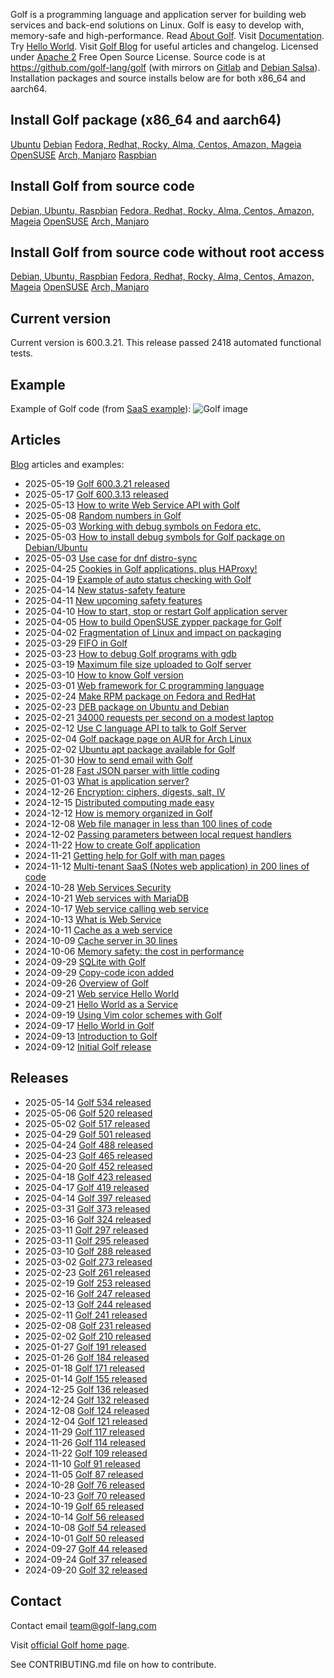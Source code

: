 Golf is a programming language and  application server for building web services and back\-end solutions on Linux\. Golf is easy to develop with, memory\-safe and high\-performance\. Read [About Golf](https://golf-lang.com//about-golf.html)\. Visit [Documentation](https://golf-lang.com//documentation.html)\. Try [Hello World](https://golf-lang.com//123-hello-world.html)\. Visit [Golf Blog](https://golf-lang.blogspot.com/) for useful articles and changelog\. Licensed under [Apache 2](https://golf-lang.com//license.html) Free Open Source License\. Source code is at [https://github\.com/golf\-lang/golf](https://github.com/golf-lang/golf) \(with mirrors on [Gitlab](https://gitlab.com/golf-lang/golf/) and [Debian Salsa](https://salsa.debian.org/golf/golf)\)\. Installation packages and source installs below are for both x86\_64 and aarch64\.
## Install Golf package \(x86\_64 and aarch64\)
[Ubuntu](https://golf-lang.com//install-ubuntu.html)
[Debian](https://golf-lang.com//install-debian.html)
[Fedora, Redhat, Rocky, Alma, Centos, Amazon, Mageia](https://golf-lang.com//install-fedora-redhat-rocky-alma-centos-amazon-mageia.html)
[OpenSUSE](https://golf-lang.com//install-opensuse.html)
[Arch, Manjaro](https://golf-lang.com//install-arch-manjaro.html)
[Raspbian](https://golf-lang.com//install-raspbian.html)
## Install Golf from source code
[Debian, Ubuntu, Raspbian](https://golf-lang.com//install-from-source-debian-ubuntu-raspbian.html)
[Fedora, Redhat, Rocky, Alma, Centos, Amazon, Mageia](https://golf-lang.com//install-from-source-fedora-redhat-rocky-alma-centos-amazon-mageia.html)
[OpenSUSE](https://golf-lang.com//install-from-source-opensuse.html)
[Arch, Manjaro](https://golf-lang.com//install-from-source-arch-manjaro.html)
## Install Golf from source code without root access
[Debian, Ubuntu, Raspbian](https://golf-lang.com//install-in-any-folder-debian-ubuntu-raspbian.html)
[Fedora, Redhat, Rocky, Alma, Centos, Amazon, Mageia](https://golf-lang.com//install-in-any-folder-fedora-redhat-rocky-alma-centos-amazon-mageia.html)
[OpenSUSE](https://golf-lang.com//install-in-any-folder-opensuse.html)
[Arch, Manjaro](https://golf-lang.com//install-in-any-folder-arch-manjaro.html)
## Current version
Current version is 600\.3\.21\. This release passed 2418 automated functional tests\.
## Example
Example of Golf code \(from [SaaS example](https://golf-lang.blogspot.com/2024/11/multi-tenant-saas-notes-web-application_43.html)\):
![Golf image](https://golf-lang.com/home-example.png)
## Articles
[Blog](https://golf-lang.blogspot.com/) articles and examples:
* 2025\-05\-19 [Golf 600\.3\.21 released](https://golf-lang.blogspot.com/2025/05/golf-600321-released.html)
* 2025\-05\-17 [Golf 600\.3\.13 released](https://golf-lang.blogspot.com/2025/05/golf-5311-released.html)
* 2025\-05\-13 [How to write Web Service API with Golf](https://golf-lang.blogspot.com/2025/05/how-to-write-web-service-api-with-golf.html)
* 2025\-05\-08 [Random numbers in Golf](https://golf-lang.blogspot.com/2025/05/random-numbers-in-golf.html)
* 2025\-05\-03 [Working with debug symbols on Fedora etc\.](https://golf-lang.blogspot.com/2025/05/working-with-debug-symbols-on-fedora-etc.html)
* 2025\-05\-03 [How to install debug symbols for Golf package on Debian/Ubuntu](https://golf-lang.blogspot.com/2025/05/how-to-install-debug-symbols-for-golf.html)
* 2025\-05\-03 [Use case for dnf distro\-sync](https://golf-lang.blogspot.com/2025/05/use-case-for-dnf-distro-sync.html)
* 2025\-04\-25 [Cookies in Golf applications, plus HAProxy\!](https://golf-lang.blogspot.com/2025/04/cookies-in-golf-applications-plus.html)
* 2025\-04\-19 [Example of auto status checking with Golf](https://golf-lang.blogspot.com/2025/04/example-of-auto-status-checking-with.html)
* 2025\-04\-14 [New status\-safety feature](https://golf-lang.blogspot.com/2025/04/new-status-safety-feature.html)
* 2025\-04\-11 [New upcoming safety features](https://golf-lang.blogspot.com/2025/04/safety-improvement-for-application-logic.html)
* 2025\-04\-10 [How to start, stop or restart Golf application server](https://golf-lang.blogspot.com/2025/04/how-to-start-stop-or-restart-golf.html)
* 2025\-04\-05 [How to build OpenSUSE zypper package for Golf](https://golf-lang.blogspot.com/2025/04/how-to-build-opensuse-zypper-package.html)
* 2025\-04\-02 [Fragmentation of Linux and impact on packaging](https://golf-lang.blogspot.com/2025/04/fragmentation-of-linux-and-impact-on.html)
* 2025\-03\-29 [FIFO in Golf](https://golf-lang.blogspot.com/2025/03/fifo-in-golf.html)
* 2025\-03\-23 [How to debug Golf programs with gdb](https://golf-lang.blogspot.com/2025/03/how-to-debug-golf-programs-with-gdb.html)
* 2025\-03\-19 [Maximum file size uploaded to Golf server](https://golf-lang.blogspot.com/2025/03/maximum-file-size-uploaded-to-golf.html)
* 2025\-03\-10 [How to know Golf version](https://golf-lang.blogspot.com/2025/03/how-to-know-golf-version.html)
* 2025\-03\-01 [Web framework for C programming language](https://golf-lang.blogspot.com/2025/03/web-framework-for-c-programming-language.html)
* 2025\-02\-24 [Make RPM package on Fedora and RedHat](https://golf-lang.blogspot.com/2025/02/how-to-create-installation-package-for.html)
* 2025\-02\-23 [DEB package on Ubuntu and Debian](https://golf-lang.blogspot.com/2025/02/create-deb-installation-package-for-golf.html)
* 2025\-02\-21 [34000 requests per second on a modest laptop](https://golf-lang.blogspot.com/2025/02/34000-server-requests-per-second-to.html)
* 2025\-02\-12 [Use C language API to talk to Golf Server](https://golf-lang.blogspot.com/2025/02/use-c-language-api-to-talk-to-golf.html)
* 2025\-02\-04 [Golf package page on AUR for Arch Linux](https://golf-lang.blogspot.com/2025/02/golfs-package-page-on-aur-for-arch-linux.html)
* 2025\-02\-02 [Ubuntu apt package available for Golf](https://golf-lang.blogspot.com/2025/02/ubuntu-apt-package-available-for-golf.html)
* 2025\-01\-30 [How to send email with Golf](https://golf-lang.blogspot.com/2025/01/how-to-send-email-with-golf.html)
* 2025\-01\-28 [Fast JSON parser with little coding](https://golf-lang.blogspot.com/2025/01/fast-json-parser-with-little-coding.html)
* 2025\-01\-03 [What is application server?](https://golf-lang.blogspot.com/2025/01/what-is-application-server_72.html)
* 2024\-12\-26 [Encryption: ciphers, digests, salt, IV](https://golf-lang.blogspot.com/2024/12/encryption-ciphers-digests-salt-iv_84.html)
* 2024\-12\-15 [Distributed computing made easy](https://golf-lang.blogspot.com/2024/12/distributed-computing-made-easy_31.html)
* 2024\-12\-12 [How is memory organized in Golf](https://golf-lang.blogspot.com/2024/12/how-is-memory-organized-in-golf_12.html)
* 2024\-12\-08 [Web file manager in less than 100 lines of code](https://golf-lang.blogspot.com/2024/12/web-file-manager-in-less-than-100-lines_35.html)
* 2024\-12\-02 [Passing parameters between local request handlers](https://golf-lang.blogspot.com/2024/12/passing-parameters-between-local_24.html)
* 2024\-11\-22 [How to create Golf application](https://golf-lang.blogspot.com/2024/11/how-to-create-golf-application_22.html)
* 2024\-11\-21 [Getting help for Golf with man pages](https://golf-lang.blogspot.com/2024/11/getting-help-for-golf-with-man-pages_21.html)
* 2024\-11\-12 [Multi\-tenant SaaS \(Notes web application\) in 200 lines of code](https://golf-lang.blogspot.com/2024/11/multi-tenant-saas-notes-web-application_43.html)
* 2024\-10\-28 [Web Services Security](https://golf-lang.blogspot.com/2024/10/web-services-security_3.html)
* 2024\-10\-21 [Web services with MariaDB](https://golf-lang.blogspot.com/2024/10/web-services-with-mariadb_21.html)
* 2024\-10\-17 [Web service calling web service](https://golf-lang.blogspot.com/2024/10/web-service-calling-web-service_3.html)
* 2024\-10\-13 [What is Web Service](https://golf-lang.blogspot.com/2024/10/what-is-web-service_49.html)
* 2024\-10\-11 [Cache as a web service](https://golf-lang.blogspot.com/2024/10/cache-as-web-service_31.html)
* 2024\-10\-09 [Cache server in 30 lines ](https://golf-lang.blogspot.com/2024/10/cache-server-in-30-lines_9.html)
* 2024\-10\-06 [Memory safety: the cost in performance](https://golf-lang.blogspot.com/2024/10/memory-safety-cost-in-performance_43.html)
* 2024\-09\-29 [SQLite with Golf](https://golf-lang.blogspot.com/2024/09/sqlite-with-golf_29.html)
* 2024\-09\-29 [Copy\-code icon added](https://golf-lang.blogspot.com/2024/09/copy-code-icon-added_61.html)
* 2024\-09\-26 [Overview of Golf](https://golf-lang.blogspot.com/2024/09/overview-of-golf_26.html)
* 2024\-09\-21 [Web service Hello World](https://golf-lang.blogspot.com/2024/09/web-service-hello-world_10.html)
* 2024\-09\-21 [Hello World as a Service](https://golf-lang.blogspot.com/2024/09/hello-world-as-service_60.html)
* 2024\-09\-19 [Using Vim color schemes with Golf](https://golf-lang.blogspot.com/2024/09/using-vim-color-schemes-with-golf_19.html)
* 2024\-09\-17 [Hello World in Golf](https://golf-lang.blogspot.com/2024/09/hello-world-in-golf_17.html)
* 2024\-09\-13 [Introduction to Golf](https://golf-lang.blogspot.com/2024/09/introduction-to-golf_13.html)
* 2024\-09\-12 [Initial Golf release](https://golf-lang.blogspot.com/2024/09/initial-golf-release_12.html)
## Releases
* 2025\-05\-14 [Golf 534 released](https://golf-lang.blogspot.com/2025/05/golf-532-released.html)
* 2025\-05\-06 [Golf 520 released](https://golf-lang.blogspot.com/2025/05/golf-520-released.html)
* 2025\-05\-02 [Golf 517 released](https://golf-lang.blogspot.com/2025/05/golf-511-released.html)
* 2025\-04\-29 [Golf 501 released](https://golf-lang.blogspot.com/2025/04/golf-492-released.html)
* 2025\-04\-24 [Golf 488 released](https://golf-lang.blogspot.com/2025/04/golf-467-released.html)
* 2025\-04\-23 [Golf 465 released](https://golf-lang.blogspot.com/2025/04/golf-462-released.html)
* 2025\-04\-20 [Golf 452 released](https://golf-lang.blogspot.com/2025/04/golf-426-released.html)
* 2025\-04\-18 [Golf 423 released](https://golf-lang.blogspot.com/2025/04/golf-423-released.html)
* 2025\-04\-17 [Golf 419 released](https://golf-lang.blogspot.com/2025/04/golf-419-released.html)
* 2025\-04\-14 [Golf 397 released](https://golf-lang.blogspot.com/2025/04/golf-397-released.html)
* 2025\-03\-31 [Golf 373 released](https://golf-lang.blogspot.com/2025/03/golf-338-released.html)
* 2025\-03\-16 [Golf 324 released](https://golf-lang.blogspot.com/2025/03/golf-324-released.html)
* 2025\-03\-11 [Golf 297 released](https://golf-lang.blogspot.com/2025/03/golf-297-released.html)
* 2025\-03\-11 [Golf 295 released](https://golf-lang.blogspot.com/2025/03/golf-295-released.html)
* 2025\-03\-10 [Golf 288 released](https://golf-lang.blogspot.com/2025/03/golf-288-released.html)
* 2025\-03\-02 [Golf 273 released](https://golf-lang.blogspot.com/2025/03/golf-273-released.html)
* 2025\-02\-23 [Golf 261 released](https://golf-lang.blogspot.com/2025/02/golf-261-released.html)
* 2025\-02\-19 [Golf 253 released](https://golf-lang.blogspot.com/2025/02/golf-253-released.html)
* 2025\-02\-16 [Golf 247 released](https://golf-lang.blogspot.com/2025/02/golf-247-released.html)
* 2025\-02\-13 [Golf 244 released](https://golf-lang.blogspot.com/2025/02/golf-244-released.html)
* 2025\-02\-11 [Golf 241 released](https://golf-lang.blogspot.com/2025/02/golf-241-released.html)
* 2025\-02\-08 [Golf 231 released](https://golf-lang.blogspot.com/2025/02/golf-231-released.html)
* 2025\-02\-02 [Golf 210 released](https://golf-lang.blogspot.com/2025/02/golf-210-released.html)
* 2025\-01\-27 [Golf 191 released](https://golf-lang.blogspot.com/2025/01/golf-191-released.html)
* 2025\-01\-26 [Golf 184 released](https://golf-lang.blogspot.com/2025/01/golf-184-released.html)
* 2025\-01\-18 [Golf 171 released](https://golf-lang.blogspot.com/2025/01/golf-168-released.html)
* 2025\-01\-14 [Golf 155 released](https://golf-lang.blogspot.com/2025/01/golf-155-released.html)
* 2024\-12\-25 [Golf 136 released](https://golf-lang.blogspot.com/2024/12/golf-136-released_25.html)
* 2024\-12\-24 [Golf 132 released](https://golf-lang.blogspot.com/2024/12/golf-132-released_24.html)
* 2024\-12\-08 [Golf 124 released](https://golf-lang.blogspot.com/2024/12/golf-124-released_8.html)
* 2024\-12\-04 [Golf 121 released](https://golf-lang.blogspot.com/2024/12/golf-121-released_4.html)
* 2024\-11\-29 [Golf 117 released](https://golf-lang.blogspot.com/2024/11/golf-117-released_29.html)
* 2024\-11\-26 [Golf 114 released](https://golf-lang.blogspot.com/2024/11/golf-114-released_26.html)
* 2024\-11\-22 [Golf 109 released](https://golf-lang.blogspot.com/2024/11/golf-109-released_22.html)
* 2024\-11\-10 [Golf 91 released](https://golf-lang.blogspot.com/2024/11/golf-91-released_10.html)
* 2024\-11\-05 [Golf 87 released](https://golf-lang.blogspot.com/2024/11/golf-87-released_5.html)
* 2024\-10\-28 [Golf 76 released](https://golf-lang.blogspot.com/2024/10/golf-76-released_28.html)
* 2024\-10\-23 [Golf 70 released](https://golf-lang.blogspot.com/2024/10/golf-70-released_23.html)
* 2024\-10\-19 [Golf 65 released](https://golf-lang.blogspot.com/2024/10/golf-65-released_19.html)
* 2024\-10\-14 [Golf 56 released](https://golf-lang.blogspot.com/2024/10/golf-56-released_14.html)
* 2024\-10\-08 [Golf 54 released](https://golf-lang.blogspot.com/2024/10/golf-54-released_8.html)
* 2024\-10\-01 [Golf 50 released](https://golf-lang.blogspot.com/2024/10/golf-50-released_1.html)
* 2024\-09\-27 [Golf 44 released](https://golf-lang.blogspot.com/2024/09/golf-44-released_27.html)
* 2024\-09\-24 [Golf 37 released](https://golf-lang.blogspot.com/2024/09/golf-37-released_24.html)
* 2024\-09\-20 [Golf 32 released](https://golf-lang.blogspot.com/2024/09/golf-32-released_20.html)
## Contact
Contact email [team@golf\-lang\.com](mailto:team@golf-lang.com)

Visit [official Golf home page](https://golf-lang.com).

See CONTRIBUTING.md file on how to contribute.

